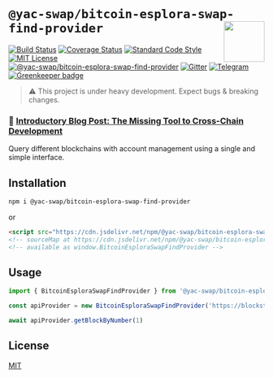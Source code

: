 # `@yac-swap/bitcoin-esplora-swap-find-provider` <img align="right" src="https://raw.githubusercontent.com/liquality/chainabstractionlayer/master/liquality-logo.png" height="80px" />

[![Build Status](https://travis-ci.com/liquality/chainabstractionlayer.svg?branch=master)](https://travis-ci.com/liquality/chainabstractionlayer)
[![Coverage Status](https://coveralls.io/repos/github/liquality/chainabstractionlayer/badge.svg?branch=master)](https://coveralls.io/github/liquality/chainabstractionlayer?branch=master)
[![Standard Code Style](https://img.shields.io/badge/codestyle-standard-brightgreen.svg)](https://github.com/standard/standard)
[![MIT License](https://img.shields.io/badge/license-MIT-brightgreen.svg)](../../LICENSE.md)
[![@yac-swap/bitcoin-esplora-swap-find-provider](https://img.shields.io/npm/dt/@yac-swap/bitcoin-esplora-swap-find-provider.svg)](https://npmjs.com/package/@yac-swap/bitcoin-esplora-swap-find-provider)
[![Gitter](https://img.shields.io/gitter/room/liquality/Lobby.svg)](https://gitter.im/liquality/Lobby?source=orgpage)
[![Telegram](https://img.shields.io/badge/chat-on%20telegram-blue.svg)](https://t.me/Liquality) [![Greenkeeper badge](https://badges.greenkeeper.io/liquality/chainabstractionlayer.svg)](https://greenkeeper.io/)

> :warning: This project is under heavy development. Expect bugs & breaking changes.

### :pencil: [Introductory Blog Post: The Missing Tool to Cross-Chain Development](https://medium.com/liquality/the-missing-tool-to-cross-chain-development-2ebfe898efa1)

Query different blockchains with account management using a single and simple interface.

## Installation

```bash
npm i @yac-swap/bitcoin-esplora-swap-find-provider
```

or

```html
<script src="https://cdn.jsdelivr.net/npm/@yac-swap/bitcoin-esplora-swap-find-provider@0.2.3/dist/bitcoin-esplora-swap-find-provider.min.js"></script>
<!-- sourceMap at https://cdn.jsdelivr.net/npm/@yac-swap/bitcoin-esplora-swap-find-provider@0.2.3/dist/bitcoin-esplora-swap-find-provider.min.js.map -->
<!-- available as window.BitcoinEsploraSwapFindProvider -->
```

## Usage

```js
import { BitcoinEsploraSwapFindProvider } from '@yac-swap/bitcoin-esplora-swap-find-provider'

const apiProvider = new BitcoinEsploraSwapFindProvider('https://blockstream.info/testnet/api')

await apiProvider.getBlockByNumber(1)
```

## License

[MIT](../../LICENSE.md)
